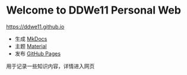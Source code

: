 # Welcome to DDWe11 Personal Web
<https://ddwe11.github.io>
  
- 生成 [MkDocs](https://www.mkdocs.org) 
- 主题 [Material](https://github.com/squidfunk/mkdocs-material)
- 发布 [GitHub Pages](https://pages.github.com) 

用于记录一些知识内容，详情进入网页